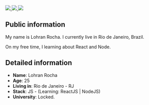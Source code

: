 <div>
    <a target='_blank' href="https://twitter.com/lohranrocha">
        <img src="https://img.shields.io/badge/Twitter-1DA1F2?style=for-the-badge&logo=twitter&logoColor=white">
    </a>
    <a target='_blank' href="https://instagram.com/lohranrocha">
        <img src="https://img.shields.io/badge/Instagram-E4405F?style=for-the-badge&logo=instagram&logoColor=white">
    </a>
    <a target='_blank' href="https://www.linkedin.com/in/lohran-rocha-506a0a18b/">
        <img src="https://img.shields.io/badge/LinkedIn-0077B5?style=for-the-badge&logo=linkedin&logoColor=white">
    </a>
 
 
</div>

## Public information

My name is Lohran Rocha. I currently live in Rio de Janeiro, Brazil. 

On my free time, I learning about React and Node. 

## Detailed information

* **Name**: Lohran Rocha
* **Age**: 25
* **Living in**: Rio de Janeiro - RJ
* **Stack**: JS - (Learning: ReactJS | NodeJS) 
* **University**: Locked.

